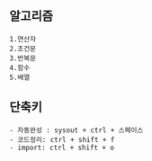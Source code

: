 ## 알고리즘

```
1.연산자
2.조건문
3.반복문
4.함수
5.배열
```

## 단축키

```
- 자동완성 : sysout + ctrl + 스페이스
- 코드정리: ctrl + shift + f
- import: ctrl + shift + o
```
